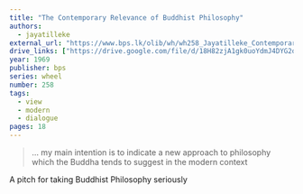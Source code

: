 ```yaml
---
title: "The Contemporary Relevance of Buddhist Philosophy"
authors:
  - jayatilleke
external_url: "https://www.bps.lk/olib/wh/wh258_Jayatilleke_Contemporary-Relevance-of-Buddhist-Philosophy.html"
drive_links: ["https://drive.google.com/file/d/18H82zjA1gk0uoYdmJ4DYG2o7HshgPIov/view?usp=drivesdk", "https://drive.google.com/file/d/1uL1V44nS9j6E-JIA1fkb_zGSjZHmHjYB/view?usp=drivesdk"]
year: 1969
publisher: bps
series: wheel
number: 258
tags:
  - view
  - modern
  - dialogue
pages: 18
---
```


> … my main intention is to indicate a new approach to philosophy which the Buddha tends to suggest in the modern context

A pitch for taking Buddhist Philosophy seriously
